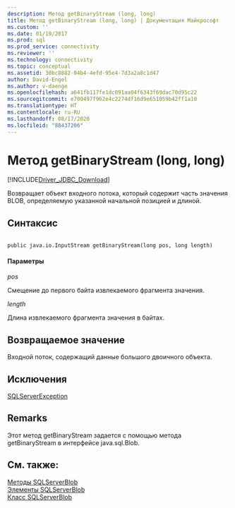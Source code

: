```yaml
---
description: Метод getBinaryStream (long, long)
title: Метод getBinaryStream (long, long) | Документация Майкрософт
ms.custom: ''
ms.date: 01/19/2017
ms.prod: sql
ms.prod_service: connectivity
ms.reviewer: ''
ms.technology: connectivity
ms.topic: conceptual
ms.assetid: 30bc8882-04b4-4efd-95e4-7d3a2a8c1d47
author: David-Engel
ms.author: v-daenge
ms.openlocfilehash: a641fb117fe1dc091aa04f6343f69dac70d95c22
ms.sourcegitcommit: e700497f962e4c2274df16d9e651059b42ff1a10
ms.translationtype: HT
ms.contentlocale: ru-RU
ms.lasthandoff: 08/17/2020
ms.locfileid: "88437206"
---
```

# <a name="getbinarystream-method-long-long"></a>Метод getBinaryStream (long, long)
[!INCLUDE[Driver_JDBC_Download](../../../includes/driver_jdbc_download.md)]

  Возвращает объект входного потока, который содержит часть значения BLOB, определяемую указанной начальной позицией и длиной.  
  
## <a name="syntax"></a>Синтаксис  
  
```  
  
public java.io.InputStream getBinaryStream(long pos, long length)  
```  
  
#### <a name="parameters"></a>Параметры  
 *pos*  
  
 Смещение до первого байта извлекаемого фрагмента значения.  
  
 *length*  
  
 Длина извлекаемого фрагмента значения в байтах.  
  
## <a name="return-value"></a>Возвращаемое значение  
 Входной поток, содержащий данные большого двоичного объекта.  
  
## <a name="exceptions"></a>Исключения  
 [SQLServerException](../../../connect/jdbc/reference/sqlserverexception-class.md)  
  
## <a name="remarks"></a>Remarks  
 Этот метод getBinaryStream задается с помощью метода getBinaryStream в интерфейсе java.sql.Blob.  
  
## <a name="see-also"></a>См. также:  
 [Методы SQLServerBlob](../../../connect/jdbc/reference/sqlserverblob-methods.md)   
 [Элементы SQLServerBlob](../../../connect/jdbc/reference/sqlserverblob-members.md)   
 [Класс SQLServerBlob](../../../connect/jdbc/reference/sqlserverblob-class.md)  
  
  
